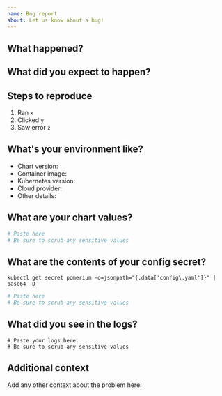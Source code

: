 ```yaml
---
name: Bug report
about: Let us know about a bug!
---
```


## What happened?

## What did you expect to happen?

## Steps to reproduce

1. Ran `x`
2. Clicked `y`
3. Saw error `z`

## What's your environment like?

- Chart version:
- Container image: 
- Kubernetes version:
- Cloud provider:
- Other details:

## What are your chart values?

```values.yaml
# Paste here
# Be sure to scrub any sensitive values
```

## What are the contents of your config secret?

`kubectl get secret pomerium -o=jsonpath="{.data['config\.yaml']}" | base64 -D`

```values.yaml
# Paste here
# Be sure to scrub any sensitive values
```


## What did you see in the logs?

```logs
# Paste your logs here.
# Be sure to scrub any sensitive values
```

## Additional context

Add any other context about the problem here.
